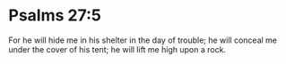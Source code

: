 # Psalms 27:5

For he will hide me in his shelter in the day of trouble; he will conceal me under the cover of his tent; he will lift me high upon a rock.
